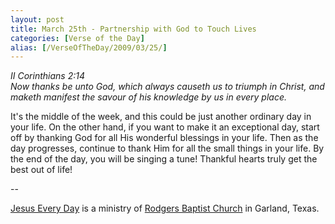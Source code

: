 ```yaml
---
layout: post
title: March 25th - Partnership with God to Touch Lives
categories: [Verse of the Day]
alias: [/VerseOfTheDay/2009/03/25/]
---
```


_II Corinthians 2:14  
Now thanks be unto God, which always causeth us to triumph in
Christ, and maketh manifest the savour of his knowledge by us in
every place._

It's the middle of the week, and this could be just another
ordinary day in your life. On the other hand, if you want to make it
an exceptional day, start off by thanking God for all His wonderful
blessings in your life. Then as the day progresses, continue to thank
Him for all the small things in your life. By the end of the day, you
will be singing a tune! Thankful hearts truly get the best out of
life!

 --

<a href=http://jesuseveryday.net>Jesus Every Day</a> is a ministry of <a href=http://rodgersbaptist.net>Rodgers Baptist Church</a> in Garland, Texas.

